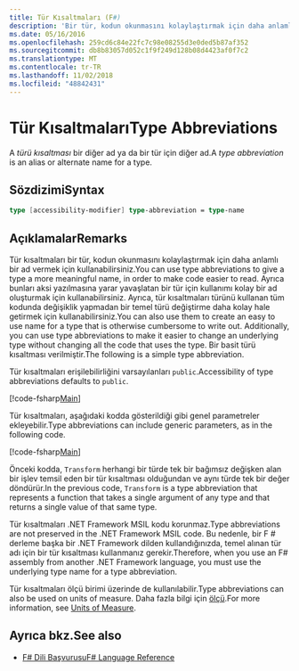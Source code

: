 ```yaml
---
title: Tür Kısaltmaları (F#)
description: 'Bir tür, kodun okunmasını kolaylaştırmak için daha anlamlı bir ad vermek için F # tür kısaltmaları hakkında bilgi edinin.'
ms.date: 05/16/2016
ms.openlocfilehash: 259cd6c84e22fc7c98e08255d3e0ded5b87af352
ms.sourcegitcommit: db8b83057d052c1f9f249d128b08d4423af0f7c2
ms.translationtype: MT
ms.contentlocale: tr-TR
ms.lasthandoff: 11/02/2018
ms.locfileid: "48842431"
---
```

# <a name="type-abbreviations"></a><span data-ttu-id="6449b-103">Tür Kısaltmaları</span><span class="sxs-lookup"><span data-stu-id="6449b-103">Type Abbreviations</span></span>

<span data-ttu-id="6449b-104">A *türü kısaltması* bir diğer ad ya da bir tür için diğer ad.</span><span class="sxs-lookup"><span data-stu-id="6449b-104">A *type abbreviation* is an alias or alternate name for a type.</span></span>

## <a name="syntax"></a><span data-ttu-id="6449b-105">Sözdizimi</span><span class="sxs-lookup"><span data-stu-id="6449b-105">Syntax</span></span>

```fsharp
type [accessibility-modifier] type-abbreviation = type-name
```

## <a name="remarks"></a><span data-ttu-id="6449b-106">Açıklamalar</span><span class="sxs-lookup"><span data-stu-id="6449b-106">Remarks</span></span>

<span data-ttu-id="6449b-107">Tür kısaltmaları bir tür, kodun okunmasını kolaylaştırmak için daha anlamlı bir ad vermek için kullanabilirsiniz.</span><span class="sxs-lookup"><span data-stu-id="6449b-107">You can use type abbreviations to give a type a more meaningful name, in order to make code easier to read.</span></span> <span data-ttu-id="6449b-108">Ayrıca bunları aksi yazılmasına yarar yavaşlatan bir tür için kullanımı kolay bir ad oluşturmak için kullanabilirsiniz. Ayrıca, tür kısaltmaları türünü kullanan tüm kodunda değişiklik yapmadan bir temel türü değiştirme daha kolay hale getirmek için kullanabilirsiniz.</span><span class="sxs-lookup"><span data-stu-id="6449b-108">You can also use them to create an easy to use name for a type that is otherwise cumbersome to write out. Additionally, you can use type abbreviations to make it easier to change an underlying type without changing all the code that uses the type.</span></span> <span data-ttu-id="6449b-109">Bir basit türü kısaltması verilmiştir.</span><span class="sxs-lookup"><span data-stu-id="6449b-109">The following is a simple type abbreviation.</span></span>

<span data-ttu-id="6449b-110">Tür kısaltmaları erişilebilirliğini varsayılanları `public`.</span><span class="sxs-lookup"><span data-stu-id="6449b-110">Accessibility of type abbreviations defaults to `public`.</span></span>

[!code-fsharp[Main](../../../samples/snippets/fsharp/lang-ref-1/snippet2301.fs)]

<span data-ttu-id="6449b-111">Tür kısaltmaları, aşağıdaki kodda gösterildiği gibi genel parametreler ekleyebilir.</span><span class="sxs-lookup"><span data-stu-id="6449b-111">Type abbreviations can include generic parameters, as in the following code.</span></span>

[!code-fsharp[Main](../../../samples/snippets/fsharp/lang-ref-1/snippet2302.fs)]

<span data-ttu-id="6449b-112">Önceki kodda, `Transform` herhangi bir türde tek bir bağımsız değişken alan bir işlev temsil eden bir tür kısaltması olduğundan ve aynı türde tek bir değer döndürür.</span><span class="sxs-lookup"><span data-stu-id="6449b-112">In the previous code, `Transform` is a type abbreviation that represents a function that takes a single argument of any type and that returns a single value of that same type.</span></span>

<span data-ttu-id="6449b-113">Tür kısaltmaları .NET Framework MSIL kodu korunmaz.</span><span class="sxs-lookup"><span data-stu-id="6449b-113">Type abbreviations are not preserved in the .NET Framework MSIL code.</span></span> <span data-ttu-id="6449b-114">Bu nedenle, bir F # derleme başka bir .NET Framework dilden kullandığınızda, temel alınan tür adı için bir tür kısaltması kullanmanız gerekir.</span><span class="sxs-lookup"><span data-stu-id="6449b-114">Therefore, when you use an F# assembly from another .NET Framework language, you must use the underlying type name for a type abbreviation.</span></span>

<span data-ttu-id="6449b-115">Tür kısaltmaları ölçü birimi üzerinde de kullanılabilir.</span><span class="sxs-lookup"><span data-stu-id="6449b-115">Type abbreviations can also be used on units of measure.</span></span> <span data-ttu-id="6449b-116">Daha fazla bilgi için [ölçü](units-of-measure.md).</span><span class="sxs-lookup"><span data-stu-id="6449b-116">For more information, see [Units of Measure](units-of-measure.md).</span></span>

## <a name="see-also"></a><span data-ttu-id="6449b-117">Ayrıca bkz.</span><span class="sxs-lookup"><span data-stu-id="6449b-117">See also</span></span>

- [<span data-ttu-id="6449b-118">F# Dili Başvurusu</span><span class="sxs-lookup"><span data-stu-id="6449b-118">F# Language Reference</span></span>](index.md)
